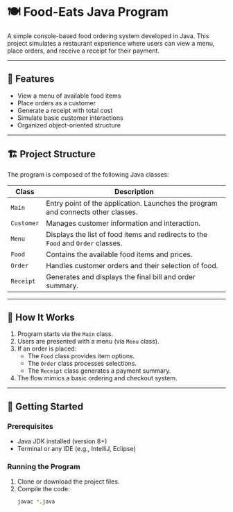 # 🍽️ Food-Eats Java Program

A simple console-based food ordering system developed in Java. This project simulates a restaurant experience where users can view a menu, place orders, and receive a receipt for their payment.

---

## 📌 Features

- View a menu of available food items
- Place orders as a customer
- Generate a receipt with total cost
- Simulate basic customer interactions
- Organized object-oriented structure

---

## 🏗️ Project Structure

The program is composed of the following Java classes:

| Class     | Description |
|-----------|-------------|
| `Main`    | Entry point of the application. Launches the program and connects other classes. |
| `Customer`| Manages customer information and interaction. |
| `Menu`    | Displays the list of food items and redirects to the `Food` and `Order` classes. |
| `Food`    | Contains the available food items and prices. |
| `Order`   | Handles customer orders and their selection of food. |
| `Receipt` | Generates and displays the final bill and order summary. |

---

## 🧪 How It Works

1. Program starts via the `Main` class.
2. Users are presented with a menu (via `Menu` class).
3. If an order is placed:
   - The `Food` class provides item options.
   - The `Order` class processes selections.
   - The `Receipt` class generates a payment summary.
4. The flow mimics a basic ordering and checkout system.

---

## 🚀 Getting Started

### Prerequisites
- Java JDK installed (version 8+)
- Terminal or any IDE (e.g., IntelliJ, Eclipse)

### Running the Program

1. Clone or download the project files.
2. Compile the code:
   ```bash
   javac *.java
